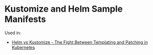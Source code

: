 # Kustomize and Helm Sample Manifests

Used in:
* [Helm vs Kustomize - The Fight Between Templating and Patching in Kubernetes](https://youtu.be/ZMFYSm0ldQ0)
